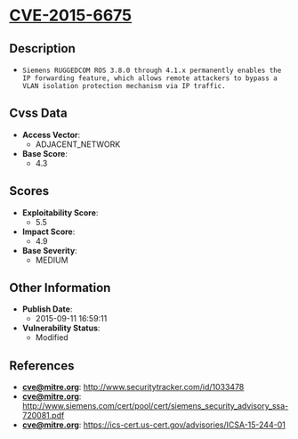 
# [CVE-2015-6675](http://www.securitytracker.com/id/1033478)

## Description

- `Siemens RUGGEDCOM ROS 3.8.0 through 4.1.x permanently enables the IP forwarding feature, which allows remote attackers to bypass a VLAN isolation protection mechanism via IP traffic.`

## Cvss Data

- **Access Vector**:
  - ADJACENT_NETWORK
- **Base Score**:
  - 4.3

## Scores

- **Exploitability Score**:
  - 5.5
- **Impact Score**:
  - 4.9
- **Base Severity**:
  - MEDIUM

## Other Information

- **Publish Date**:
  - 2015-09-11 16:59:11
- **Vulnerability Status**:
  - Modified

## References

- **cve@mitre.org**: http://www.securitytracker.com/id/1033478
- **cve@mitre.org**: http://www.siemens.com/cert/pool/cert/siemens_security_advisory_ssa-720081.pdf
- **cve@mitre.org**: https://ics-cert.us-cert.gov/advisories/ICSA-15-244-01
